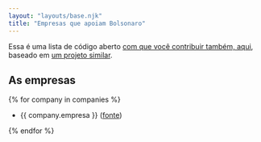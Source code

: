 ```yaml
---
layout: "layouts/base.njk"
title: "Empresas que apoiam Bolsonaro"
---
```


Essa é uma lista de código aberto [com que você contribuir também, aqui](https://github.com/vhfmag/empresas-que-apoiam-bolsonaro), baseado em [um projeto similar](https://github.com/hankchizljaw/companies-that-work-with-ice).

## As empresas

{% for company in companies %}

- {{ company.empresa }} ([fonte]({{company.fonte}}))

{% endfor %}
